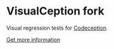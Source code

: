 # VisualCeption fork

Visual regression tests for [Codeception](http://codeception.com/).
 
[Get more information](https://github.com/Codeception/VisualCeption)
